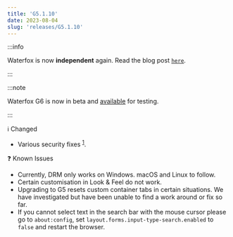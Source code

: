 ```yaml
---
title: 'G5.1.10'
date: 2023-08-04
slug: 'releases/G5.1.10'
---
```


:::info

Waterfox is now **independent** again. Read the blog post [`here`](https://www.waterfox.net/blog/2023/07/03/a-new-chapter-for-waterfox).

:::

:::note

Waterfox G6 is now in beta and [available](https://github.com/WaterfoxCo/Waterfox/releases/tag/G6.0b1) for testing.

:::

ℹ️ Changed

- Various security fixes <sup>[1](https://www.mozilla.org/en-US/security/advisories/mfsa2023-30/)</sup>.

❓ Known Issues

- Currently, DRM only works on Windows. macOS and Linux to follow.
- Certain customisation in Look & Feel do not work.
- Upgrading to G5 resets custom container tabs in certain situations. We have investigated but have been unable to find a work around or fix so far.
- If you cannot select text in the search bar with the mouse cursor please go to `about:config`, set `layout.forms.input-type-search.enabled` to `false` and restart the browser.
